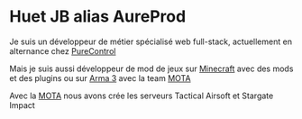 # Huet JB alias AureProd

Je suis un développeur de métier spécialisé web full-stack,
actuellement en alternance chez [PureControl](https://www.purecontrol.com/)

Mais je suis aussi développeur de mod de jeux sur [Minecraft](https://www.minecraft.net/fr-fr) avec des mods et des plugins ou sur [Arma 3](https://store.steampowered.com/app/107410/Arma_3/) avec la team [MOTA](https://discord.gg/Mp7jyD2MGR)

Avec la [MOTA](https://discord.gg/Mp7jyD2MGR) nous avons crée les serveurs Tactical Airsoft et Stargate Impact
